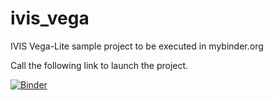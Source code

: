 # ivis_vega

IVIS Vega-Lite sample project to be executed in mybinder.org

Call the following link to launch the project.

[![Binder](https://mybinder.org/badge_logo.svg)](https://mybinder.org/v2/gh/marcosoldati/ivis_vega/HEAD)